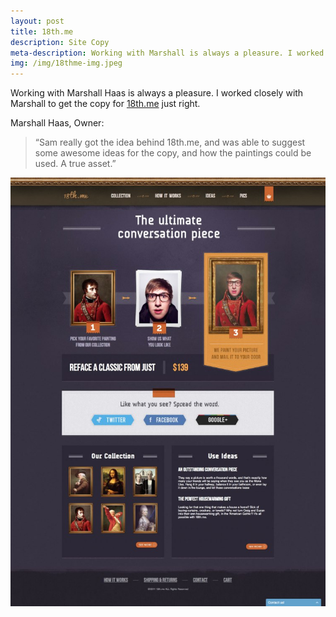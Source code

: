 ```yaml
---
layout: post
title: 18th.me
description: Site Copy
meta-description: Working with Marshall is always a pleasure. I worked closely with him to get the 18th.me copy just right.
img: /img/18thme-img.jpeg
---
```


Working with Marshall Haas is always a pleasure. I worked closely with Marshall to get the copy for [18th.me](http://18th.me) just right.

Marshall Haas, Owner:

>“Sam really got the idea behind 18th.me, and was able to suggest some awesome ideas for the copy, and how the paintings could be used. A true asset.”

<img src="/img/18th.me-The-Ultimate-Conversation-Piece1.jpg">
 